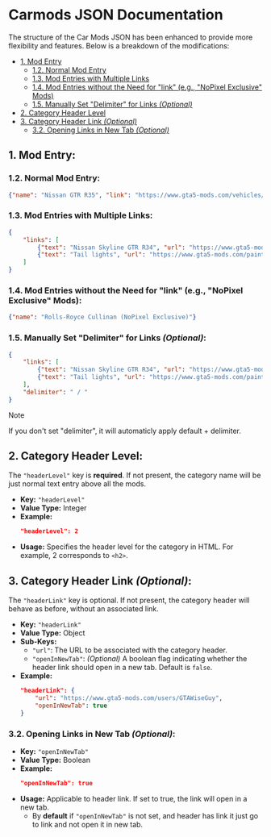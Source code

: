 # Carmods JSON Documentation

The structure of the Car Mods JSON has been enhanced to provide more flexibility and features. Below is a breakdown of the modifications:

- [1. Mod Entry](#1-mod-entry)
  - [1.2. Normal Mod Entry](#12-normal-mod-entry)
  - [1.3. Mod Entries with Multiple Links](#13-mod-entries-with-multiple-links)
  - [1.4. Mod Entries without the Need for "link" (e.g., "NoPixel Exclusive" Mods)](#14-mod-entries-without-the-need-for-link-eg-nopixel-exclusive-mods)
  - [1.5. Manually Set "Delimiter" for Links _(Optional)_](#15-manually-set-delimiter-for-links-optional)
- [2. Category Header Level](#2-category-header-level)
- [3. Category Header Link _(Optional)_](#3-category-header-link-optional)
  - [3.2. Opening Links in New Tab _(Optional)_](#32-opening-links-in-new-tab-optional)


## 1. Mod Entry:

### 1.2. Normal Mod Entry:

```json
{"name": "Nissan GTR R35", "link": "https://www.gta5-mods.com/vehicles/nissan-gtr-r35-varis-wald-c-west-topsecret"}
```

### 1.3. Mod Entries with Multiple Links:

```json
{
    "links": [
        {"text": "Nissan Skyline GTR R34", "url": "https://www.gta5-mods.com/vehicles/nissan-skyline-gt-r-bnr34-yca-y97y"},
        {"text": "Tail lights", "url": "https://www.gta5-mods.com/paintjobs/tail-lights-for-nissan-skyline-gt-r-bnr34"}
    ]
}
```

### 1.4. Mod Entries without the Need for "link" (e.g., "NoPixel Exclusive" Mods):

```json
{"name": "Rolls-Royce Cullinan (NoPixel Exclusive)"}
```

### 1.5. Manually Set "Delimiter" for Links _(Optional)_:

```json
{
    "links": [
        {"text": "Nissan Skyline GTR R34", "url": "https://www.gta5-mods.com/vehicles/nissan-skyline-gt-r-bnr34-yca-y97y"},
        {"text": "Tail lights", "url": "https://www.gta5-mods.com/paintjobs/tail-lights-for-nissan-skyline-gt-r-bnr34"}
    ],
    "delimiter": " / "
}
```

> [!NOTE]  
> If you don't set "delimiter", it will automaticly apply default + delimiter.


## 2. Category Header Level:

The `"headerLevel"` key is **required**. If not present, the category name will be just normal text entry above all the mods.

- **Key:** `"headerLevel"`
- **Value Type:** Integer
- **Example:**
  ```json
  "headerLevel": 2
  ```
- **Usage:** Specifies the header level for the category in HTML. For example, 2 corresponds to `<h2>`.


## 3. Category Header Link _(Optional)_:

The `"headerLink"` key is optional. If not present, the category header will behave as before, without an associated link.

- **Key:** `"headerLink"`
- **Value Type:** Object
- **Sub-Keys:**
  - `"url"`: The URL to be associated with the category header.
  - `"openInNewTab"`: _(Optional)_ A boolean flag indicating whether the header link should open in a new tab. Default is `false`.
- **Example:**
  ```json
  "headerLink": {
      "url": "https://www.gta5-mods.com/users/GTAWiseGuy",
      "openInNewTab": true
  }
  ```

### 3.2. Opening Links in New Tab _(Optional)_:

- **Key:** `"openInNewTab"`
- **Value Type:** Boolean
- **Example:**
  ```json
  "openInNewTab": true
  ```
- **Usage:** Applicable to header link. If set to true, the link will open in a new tab.
  - By **default** if `"openInNewTab"` is not set, and header has link it just go to link and not open it in new tab.
